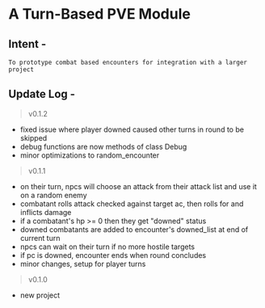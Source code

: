 # A Turn-Based PVE Module
## Intent -
    To prototype combat based encounters for integration with a larger project
## Update Log -
> v0.1.2
- fixed issue where player downed caused other turns in round to be skipped
- debug functions are now methods of class Debug
- minor optimizations to random_encounter
> v0.1.1
- on their turn, npcs will choose an attack from their attack list and use it on a random enemy
- combatant rolls attack checked against target ac, then rolls for and inflicts damage
- if a combatant's hp >= 0 then they get "downed" status
- downed combatants are added to encounter's downed_list at end of current turn
- npcs can wait on their turn if no more hostile targets
- if pc is downed, encounter ends when round concludes
- minor changes, setup for player turns
> v0.1.0
- new project